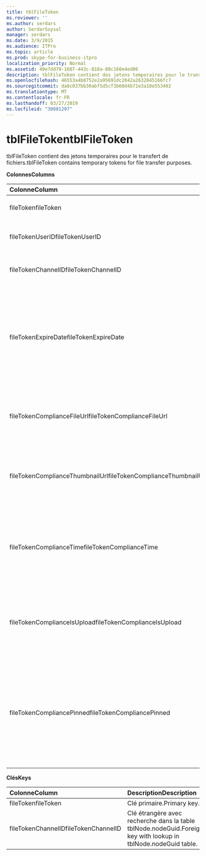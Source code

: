 ```yaml
---
title: tblFileToken
ms.reviewer: ''
ms.author: serdars
author: SerdarSoysal
manager: serdars
ms.date: 3/9/2015
ms.audience: ITPro
ms.topic: article
ms.prod: skype-for-business-itpro
localization_priority: Normal
ms.assetid: 49e7dd79-1607-443c-818a-88c160e4ed06
description: tblFileToken contient des jetons temporaires pour le transfert de fichiers.
ms.openlocfilehash: 46553a4b8752e2a95691dc2042a2632845166fc7
ms.sourcegitcommit: da8c037bb30abf5d5cf3b60d4b71e3a10e553402
ms.translationtype: MT
ms.contentlocale: fr-FR
ms.lasthandoff: 03/27/2019
ms.locfileid: "30881297"
---
```

# <a name="tblfiletoken"></a><span data-ttu-id="cb83d-103">tblFileToken</span><span class="sxs-lookup"><span data-stu-id="cb83d-103">tblFileToken</span></span>
 
<span data-ttu-id="cb83d-104">tblFileToken contient des jetons temporaires pour le transfert de fichiers.</span><span class="sxs-lookup"><span data-stu-id="cb83d-104">tblFileToken contains temporary tokens for file transfer purposes.</span></span>
  
<span data-ttu-id="cb83d-105">**Colonnes**</span><span class="sxs-lookup"><span data-stu-id="cb83d-105">**Columns**</span></span>

|<span data-ttu-id="cb83d-106">**Colonne**</span><span class="sxs-lookup"><span data-stu-id="cb83d-106">**Column**</span></span>|<span data-ttu-id="cb83d-107">**Type**</span><span class="sxs-lookup"><span data-stu-id="cb83d-107">**Type**</span></span>|<span data-ttu-id="cb83d-108">**Description**</span><span class="sxs-lookup"><span data-stu-id="cb83d-108">**Description**</span></span>|
|:-----|:-----|:-----|
|<span data-ttu-id="cb83d-109">fileToken</span><span class="sxs-lookup"><span data-stu-id="cb83d-109">fileToken</span></span>  <br/> |<span data-ttu-id="cb83d-110">nvarchar (50), non null</span><span class="sxs-lookup"><span data-stu-id="cb83d-110">nvarchar (50), not null</span></span>  <br/> |<span data-ttu-id="cb83d-111">Jeton unique (GUID).</span><span class="sxs-lookup"><span data-stu-id="cb83d-111">Unique token (a GUID).</span></span>  <br/> |
|<span data-ttu-id="cb83d-112">fileTokenUserID</span><span class="sxs-lookup"><span data-stu-id="cb83d-112">fileTokenUserID</span></span>  <br/> |<span data-ttu-id="cb83d-113">int, non null</span><span class="sxs-lookup"><span data-stu-id="cb83d-113">int, not null</span></span>  <br/> |<span data-ttu-id="cb83d-114">ID du principal qui transfère le fichier.</span><span class="sxs-lookup"><span data-stu-id="cb83d-114">ID of the principal that is transferring the file.</span></span>  <br/> |
|<span data-ttu-id="cb83d-115">fileTokenChannelID</span><span class="sxs-lookup"><span data-stu-id="cb83d-115">fileTokenChannelID</span></span>  <br/> |<span data-ttu-id="cb83d-116">GUID, non null</span><span class="sxs-lookup"><span data-stu-id="cb83d-116">GUID, not null</span></span>  <br/> |<span data-ttu-id="cb83d-117">GUID du nœud de la salle de conversation.</span><span class="sxs-lookup"><span data-stu-id="cb83d-117">GUID of the chat room node.</span></span>  <br/> |
|<span data-ttu-id="cb83d-118">fileTokenExpireDate</span><span class="sxs-lookup"><span data-stu-id="cb83d-118">fileTokenExpireDate</span></span>  <br/> |<span data-ttu-id="cb83d-119">DateTime, non null</span><span class="sxs-lookup"><span data-stu-id="cb83d-119">datetime, not null</span></span>  <br/> |<span data-ttu-id="cb83d-120">Délai d’expiration.</span><span class="sxs-lookup"><span data-stu-id="cb83d-120">Expiration time.</span></span> <span data-ttu-id="cb83d-121">(Jetons expirent au bout de 30 minutes, à moins qu’épinglé (consultez les descriptions suivantes dans cette colonne).</span><span class="sxs-lookup"><span data-stu-id="cb83d-121">(Tokens expire after 30 minutes, unless pinned (see the following descriptions in this column).</span></span>  <br/> |
|<span data-ttu-id="cb83d-122">fileTokenComplianceFileUrl</span><span class="sxs-lookup"><span data-stu-id="cb83d-122">fileTokenComplianceFileUrl</span></span>  <br/> |<span data-ttu-id="cb83d-123">nvarchar(256)</span><span class="sxs-lookup"><span data-stu-id="cb83d-123">nvarchar(256)</span></span>  <br/> |<span data-ttu-id="cb83d-124">URL du fichier transféré (pour l’utilisation du service de conformité).</span><span class="sxs-lookup"><span data-stu-id="cb83d-124">URL of the transferred file (for Compliance service use).</span></span>  <br/> |
|<span data-ttu-id="cb83d-125">fileTokenComplianceThumbnailUrl</span><span class="sxs-lookup"><span data-stu-id="cb83d-125">fileTokenComplianceThumbnailUrl</span></span>  <br/> |<span data-ttu-id="cb83d-126">nvarchar(256)</span><span class="sxs-lookup"><span data-stu-id="cb83d-126">nvarchar(256)</span></span>  <br/> |<span data-ttu-id="cb83d-127">URL de la miniature du fichier transféré (pour l’utilisation du service de conformité).</span><span class="sxs-lookup"><span data-stu-id="cb83d-127">URL of the thumbnail for the transferred file (for Compliance service use).</span></span>  <br/> |
|<span data-ttu-id="cb83d-128">fileTokenComplianceTime</span><span class="sxs-lookup"><span data-stu-id="cb83d-128">fileTokenComplianceTime</span></span>  <br/> |<span data-ttu-id="cb83d-129">datetime2</span><span class="sxs-lookup"><span data-stu-id="cb83d-129">datetime2</span></span>  <br/> |<span data-ttu-id="cb83d-130">Horodatage de l’opération de transfert de fichier (pour l’utilisation du service de conformité).</span><span class="sxs-lookup"><span data-stu-id="cb83d-130">Timestamp for the actual file transfer operation (for Compliance service use).</span></span>  <br/> |
|<span data-ttu-id="cb83d-131">fileTokenComplianceIsUpload</span><span class="sxs-lookup"><span data-stu-id="cb83d-131">fileTokenComplianceIsUpload</span></span>  <br/> |<span data-ttu-id="cb83d-132">bit</span><span class="sxs-lookup"><span data-stu-id="cb83d-132">bit</span></span>  <br/> |<span data-ttu-id="cb83d-133">True si télécharger ; False si Téléchargez (pour l’utilisation du service de conformité).</span><span class="sxs-lookup"><span data-stu-id="cb83d-133">True if upload; False if download (for Compliance service use).</span></span>  <br/> |
|<span data-ttu-id="cb83d-134">fileTokenCompliancePinned</span><span class="sxs-lookup"><span data-stu-id="cb83d-134">fileTokenCompliancePinned</span></span>  <br/> |<span data-ttu-id="cb83d-135">bit, non null</span><span class="sxs-lookup"><span data-stu-id="cb83d-135">bit, not null</span></span>  <br/> |<span data-ttu-id="cb83d-136">True si le jeton est mis en attente.</span><span class="sxs-lookup"><span data-stu-id="cb83d-136">True if token is pinned.</span></span> <span data-ttu-id="cb83d-137">Il est utilisé pour conserver le jeton dans la table jusqu'à ce que le service de conformité pour extraire les champs appropriés.</span><span class="sxs-lookup"><span data-stu-id="cb83d-137">It's used to keep the token in the table until Compliance service has a chance to retrieve the relevant fields from it.</span></span>  <br/> |
   
<span data-ttu-id="cb83d-138">**Clés**</span><span class="sxs-lookup"><span data-stu-id="cb83d-138">**Keys**</span></span>

|<span data-ttu-id="cb83d-139">**Colonne**</span><span class="sxs-lookup"><span data-stu-id="cb83d-139">**Column**</span></span>|<span data-ttu-id="cb83d-140">**Description**</span><span class="sxs-lookup"><span data-stu-id="cb83d-140">**Description**</span></span>|
|:-----|:-----|
|<span data-ttu-id="cb83d-141">fileToken</span><span class="sxs-lookup"><span data-stu-id="cb83d-141">fileToken</span></span>  <br/> |<span data-ttu-id="cb83d-142">Clé primaire.</span><span class="sxs-lookup"><span data-stu-id="cb83d-142">Primary key.</span></span>  <br/> |
|<span data-ttu-id="cb83d-143">fileTokenChannelID</span><span class="sxs-lookup"><span data-stu-id="cb83d-143">fileTokenChannelID</span></span>  <br/> |<span data-ttu-id="cb83d-144">Clé étrangère avec recherche dans la table tblNode.nodeGuid.</span><span class="sxs-lookup"><span data-stu-id="cb83d-144">Foreign key with lookup in tblNode.nodeGuid table.</span></span>  <br/> |
   

